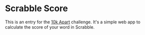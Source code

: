 # Scrabble Score

This is an entry for the [10k Apart](https://a-k-apart.com/) challenge. It's a simple web app to calculate the score of your word in Scrabble.
